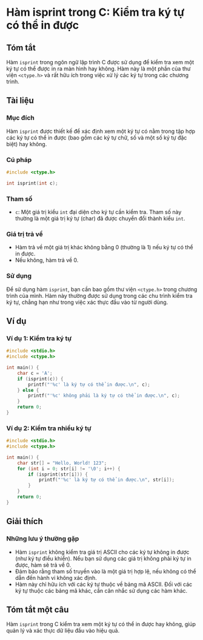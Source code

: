 <!--
Meta Description: # Hàm isprint trong C: Kiểm tra ký tự có thể in được ## Tóm tắt Hàm `isprint` trong ngôn ngữ lập trình C được sử dụng để kiểm tra xem một ký tự có thể...
Meta Keywords: được, hàm, không, các, một
-->

# Hàm isprint trong C: Kiểm tra ký tự có thể in được

## Tóm tắt
Hàm `isprint` trong ngôn ngữ lập trình C được sử dụng để kiểm tra xem một ký tự có thể được in ra màn hình hay không. Hàm này là một phần của thư viện `<ctype.h>` và rất hữu ích trong việc xử lý các ký tự trong các chương trình.

## Tài liệu
### Mục đích
Hàm `isprint` được thiết kế để xác định xem một ký tự có nằm trong tập hợp các ký tự có thể in được (bao gồm các ký tự chữ, số và một số ký tự đặc biệt) hay không.

### Cú pháp
```c
#include <ctype.h>

int isprint(int c);
```

### Tham số
- `c`: Một giá trị kiểu `int` đại diện cho ký tự cần kiểm tra. Tham số này thường là một giá trị ký tự (char) đã được chuyển đổi thành kiểu `int`.

### Giá trị trả về
- Hàm trả về một giá trị khác không bằng 0 (thường là 1) nếu ký tự có thể in được.
- Nếu không, hàm trả về 0.

### Sử dụng
Để sử dụng hàm `isprint`, bạn cần bao gồm thư viện `<ctype.h>` trong chương trình của mình. Hàm này thường được sử dụng trong các chu trình kiểm tra ký tự, chẳng hạn như trong việc xác thực đầu vào từ người dùng.

## Ví dụ
### Ví dụ 1: Kiểm tra ký tự
```c
#include <stdio.h>
#include <ctype.h>

int main() {
    char c = 'A';
    if (isprint(c)) {
        printf("'%c' là ký tự có thể in được.\n", c);
    } else {
        printf("'%c' không phải là ký tự có thể in được.\n", c);
    }
    return 0;
}
```

### Ví dụ 2: Kiểm tra nhiều ký tự
```c
#include <stdio.h>
#include <ctype.h>

int main() {
    char str[] = "Hello, World! 123";
    for (int i = 0; str[i] != '\0'; i++) {
        if (isprint(str[i])) {
            printf("'%c' là ký tự có thể in được.\n", str[i]);
        }
    }
    return 0;
}
```

## Giải thích
### Những lưu ý thường gặp
- Hàm `isprint` không kiểm tra giá trị ASCII cho các ký tự không in được (như ký tự điều khiển). Nếu bạn sử dụng các giá trị không phải ký tự in được, hàm sẽ trả về 0.
- Đảm bảo rằng tham số truyền vào là một giá trị hợp lệ, nếu không có thể dẫn đến hành vi không xác định.
- Hàm này chỉ hữu ích với các ký tự thuộc về bảng mã ASCII. Đối với các ký tự thuộc các bảng mã khác, cần cân nhắc sử dụng các hàm khác.

## Tóm tắt một câu
Hàm `isprint` trong C kiểm tra xem một ký tự có thể in được hay không, giúp quản lý và xác thực dữ liệu đầu vào hiệu quả.